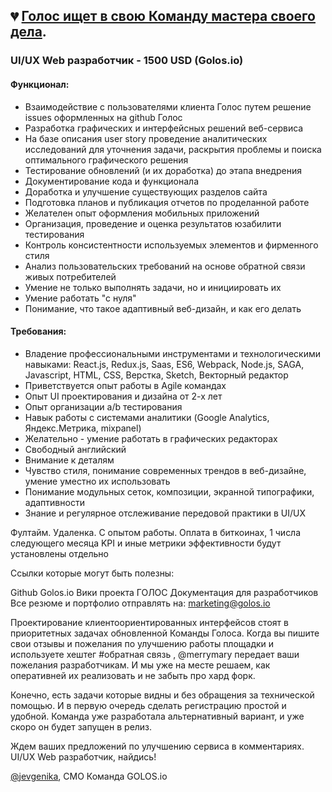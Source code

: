 ## 💔 [Голос ищет в свою Команду мастера своего дела](https://golos.io/golos/@golosio/udobstvo-i-komfort-dlya-polzovatelya-komanda-golosa-v-poiskakh-ui-ux-specialista).

### UI/UX Web разработчик - 1500 USD (Golos.io)

#### Функционал:

- Взаимодействие с пользователями клиента Голос путем решение issues оформленных на github Голос
- Разработка графических и интерфейсных решений веб-сервиса
- На базе описания user story проведение аналитических исследований для уточнения задачи, раскрытия проблемы и поиска оптимального графического решения
- Тестирование обновлений (и их доработка) до этапа внедрения
- Документирование кода и функционала
- Доработка и улучшение существующих разделов сайта
- Подготовка планов и публикация отчетов по проделанной работе
- Желателен опыт оформления мобильных приложений
- Организация, проведение и оценка результатов юзабилити тестирования
- Контроль консистентности используемых элементов и фирменного стиля
- Анализ пользовательских требований на основе обратной связи живых потребителей
- Умение не только выполнять задачи, но и инициировать их
- Умение работать "с нуля"
- Понимание, что такое адаптивный веб-дизайн, и как его делать

#### Требования:

- Владение профессиональными инструментами и технологическими навыками: React.js, Redux.js, Saas, ES6, Webpack, Node.js, SAGA, Javascript, HTML, CSS, Верстка, Sketch, Векторный редактор
- Приветствуется опыт работы в Agile командах
- Опыт UI проектирования и дизайна от 2-х лет
- Опыт организации a/b тестирования
- Навык работы с системами аналитики (Google Analytics, Яндекс.Метрика, mixpanel)
- Желательно - умение работать в графических редакторах
- Свободный английский
- Внимание к деталям
- Чувство стиля, понимание современных трендов в веб-дизайне, умение уместно их использовать
- Понимание модульных сеток, композиции, экранной типографики, адаптивности
- Знание и регулярное отслеживание передовой практики в UI/UX

Фултайм. Удаленка. С опытом работы.
Оплата в биткоинах, 1 числа следующего месяца
KPI и иные метрики эффективности будут установлены отдельно

Ссылки которые могут быть полезны:

Github 
Golos.io 
Вики проекта ГОЛОС 
Документация для разработчиков
Все резюме и портфолио отправлять на: marketing@golos.io

Проектирование клиентоориентированных интерфейсов стоят в приоритетных задачах обновленной Команды Голоса. Когда вы пишите свои отзывы и пожелания по улучшению работы площадки и используете хештег #обратная связь , @merrymary передает ваши пожелания разработчикам. И мы уже на месте решаем, как оперативней их реализовать и не забыть про хард форк.

Конечно, есть задачи которые видны и без обращения за технической помощью. И в первую очередь сделать регистрацию простой и удобной. Команда уже разработала альтернативный вариант, и уже скоро он будет запущен в релиз.

Ждем ваших предложений по улучшению сервиса в комментариях.
UI/UX Web разработчик, найдись!

[@jevgenika](https://golos.io/@jevgenika), CMO
Команда GOLOS.io